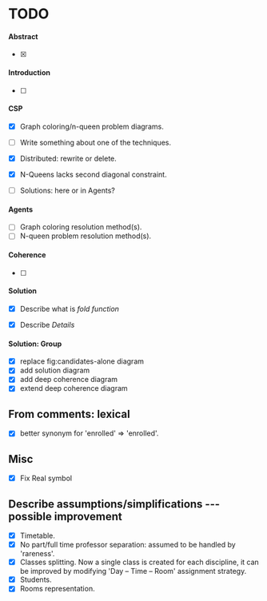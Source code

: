 TODO
====


#### Abstract

- [x]

#### Introduction

- [ ]


#### CSP

- [x] Graph coloring/n-queen problem diagrams.
- [ ] Write something about one of the techniques.
- [x] Distributed: rewrite or delete.
- [x] N-Queens lacks second diagonal constraint.

- [ ] Solutions: here or in Agents?

#### Agents

- [ ] Graph coloring resolution method(s).
- [ ] N-queen problem resolution method(s).

#### Coherence

- [ ]

#### Solution

- [x] Describe what is _fold function_
- [x] Describe _Details_


#### Solution: Group

- [x] replace fig:candidates-alone diagram
- [x] add solution diagram
- [x] add deep coherence diagram
- [x] extend deep coherence diagram

## From comments: lexical
- [x] better synonym for 'enrolled' => 'enrolled'.

## Misc

- [x] Fix Real symbol

## Describe assumptions/simplifications --- possible improvement
- [x] Timetable.
- [x] No part/full time professor separation: assumed to be handled by 'rareness'.
- [x] Classes splitting. Now a single class is created for each discipline,
      it can be improved by modifying 'Day – Time – Room' assignment strategy.
- [x] Students.
- [x] Rooms representation.
